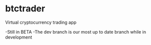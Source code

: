 # btctrader
Virtual cryptocurrency trading app

-Still in BETA
-The dev branch is our most up to date branch while in development
